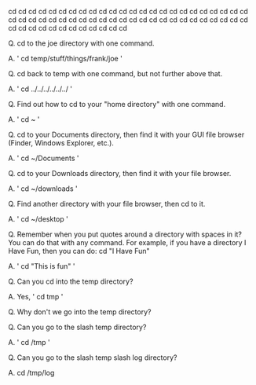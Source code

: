 cd cd cd cd cd cd cd cd cd cd
cd cd cd cd cd cd cd cd cd cd
cd cd cd cd cd cd cd cd cd cd
cd cd cd cd cd cd cd cd cd cd
cd cd cd cd cd cd cd cd cd cd
cd cd cd cd cd cd cd cd cd cd

Q. cd to the joe directory with one command.

A. ' cd temp/stuff/things/frank/joe '

Q. cd back to temp with one command, but not further above that.

A. ' cd ../../../../../../ '

Q. Find out how to cd to your "home directory" with one command.

A. ' cd ~ '

Q. cd to your Documents directory, then find it with your GUI file browser (Finder, Windows Explorer, etc.).

A. ' cd ~/Documents ' 

Q. cd to your Downloads directory, then find it with your file browser.

A. ' cd ~/downloads '

Q. Find another directory with your file browser, then cd to it.

A. ' cd ~/desktop '

Q. Remember when you put quotes around a directory with spaces in it? You can do that with any command. 
For example, if you have a directory I Have Fun, then you can do: cd "I Have Fun"

A. ' cd "This is fun" '


Q. Can you cd into the temp directory?

A. Yes, ' cd tmp ' 

Q. Why don't we go into the temp directory?

Q. Can you go to the slash temp directory?

A. ' cd /tmp '

Q. Can you go to the slash temp slash log directory?

A. cd /tmp/log
